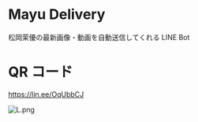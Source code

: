 # Mayu Delivery

松岡茉優の最新画像・動画を自動送信してくれる LINE Bot

# QR コード

https://lin.ee/OqUbbCJ

![L.png](https://qiita-image-store.s3.ap-northeast-1.amazonaws.com/0/569968/c9ce94f6-688d-4c24-625d-493f5f81dbe0.png)
